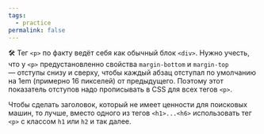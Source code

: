 ```yaml
---
tags:
  - practice
permalink: false
---
```


🛠 Тег `<p>` по факту ведёт себя как обычный блок `<div>`. Нужно учесть, что у `<p>` предустановленно свойства `margin-bottom` и `margin-top` — отступы снизу и сверху, чтобы каждый абзац отступал по умолчанию на 1em (примерно 16 пикселей) от предыдущего. Поэтому этот показатель отступов надо прописывать в CSS для всех тегов `<p>`.

Чтобы сделать заголовок, который не имеет ценности для поисковых машин, то лучше, вместо одного из тегов `<h1>...<h6>` использовать тег `<p>` с классом `h1` или `h2` и так далее.
